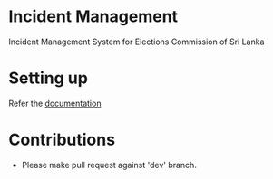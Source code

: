 # Incident Management

Incident Management System for Elections Commission of Sri Lanka

# Setting up

Refer the [documentation](https://eclk.github.io/IncidentManagement)

# Contributions 

- Please make pull request against 'dev' branch.
